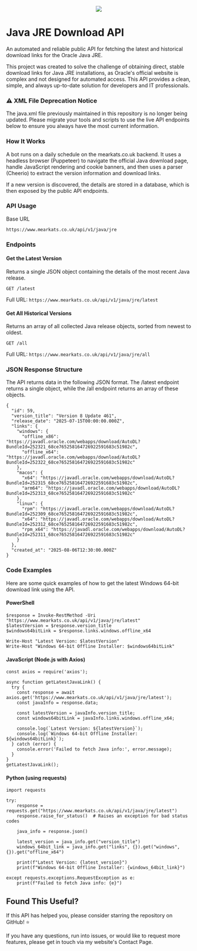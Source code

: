 <p align="center">
  <img src="https://user-images.githubusercontent.com/16869300/191701451-5550afce-b19f-4f8c-9e28-90777dd441e1.png" />
</p>

# Java JRE Download API #

An automated and reliable public API for fetching the latest and historical download links for the Oracle Java JRE.

This project was created to solve the challenge of obtaining direct, stable download links for Java JRE installations, as Oracle's official website is complex and not designed for automated access. This API provides a clean, simple, and always up-to-date solution for developers and IT professionals.

### ⚠️ XML File Deprecation Notice ###
The java.xml file previously maintained in this repository is no longer being updated. Please migrate your tools and scripts to use the live API endpoints below to ensure you always have the most current information.

### How It Works ###
A bot runs on a daily schedule on the mearkats.co.uk backend. It uses a headless browser (Puppeteer) to navigate the official Java download page, handle JavaScript rendering and cookie banners, and then uses a parser (Cheerio) to extract the version information and download links.

If a new version is discovered, the details are stored in a database, which is then exposed by the public API endpoints.

### API Usage ###
Base URL
```
https://www.mearkats.co.uk/api/v1/java/jre
```
### Endpoints ###

#### Get the Latest Version ####
Returns a single JSON object containing the details of the most recent Java release.

```
GET /latest
```

Full URL: ```https://www.mearkats.co.uk/api/v1/java/jre/latest```

#### Get All Historical Versions ####
Returns an array of all collected Java release objects, sorted from newest to oldest.

```
GET /all
```

Full URL: ```https://www.mearkats.co.uk/api/v1/java/jre/all```

### JSON Response Structure ###
The API returns data in the following JSON format. The /latest endpoint returns a single object, while the /all endpoint returns an array of these objects.

```
{
  "id": 59,
  "version_title": "Version 8 Update 461",
  "release_date": "2025-07-15T00:00:00.000Z",
  "links": {
    "windows": {
      "offline_x86": "https://javadl.oracle.com/webapps/download/AutoDL?BundleId=252321_68ce765258164726922591683c51982c",
      "offline_x64": "https://javadl.oracle.com/webapps/download/AutoDL?BundleId=252322_68ce765258164726922591683c51982c"
    },
    "macos": {
      "x64": "https://javadl.oracle.com/webapps/download/AutoDL?BundleId=252315_68ce765258164726922591683c51982c",
      "arm64": "https://javadl.oracle.com/webapps/download/AutoDL?BundleId=252313_68ce765258164726922591683c51982c"
    },
    "linux": {
      "rpm": "https://javadl.oracle.com/webapps/download/AutoDL?BundleId=252309_68ce765258164726922591683c51982c",
      "x64": "https://javadl.oracle.com/webapps/download/AutoDL?BundleId=252312_68ce765258164726922591683c51982c",
      "rpm_x64": "https://javadl.oracle.com/webapps/download/AutoDL?BundleId=252311_68ce765258164726922591683c51982c"
    }
  },
  "created_at": "2025-08-06T12:30:00.000Z"
}
```
### Code Examples ###
Here are some quick examples of how to get the latest Windows 64-bit download link using the API.

#### PowerShell ####
```
$response = Invoke-RestMethod -Uri "https://www.mearkats.co.uk/api/v1/java/jre/latest"
$latestVersion = $response.version_title
$windows64bitLink = $response.links.windows.offline_x64

Write-Host "Latest Version: $latestVersion"
Write-Host "Windows 64-bit Offline Installer: $windows64bitLink"
```

#### JavaScript (Node.js with Axios) ####
```
const axios = require('axios');

async function getLatestJavaLink() {
  try {
    const response = await axios.get('https://www.mearkats.co.uk/api/v1/java/jre/latest');
    const javaInfo = response.data;
    
    const latestVersion = javaInfo.version_title;
    const windows64bitLink = javaInfo.links.windows.offline_x64;

    console.log(`Latest Version: ${latestVersion}`);
    console.log(`Windows 64-bit Offline Installer: ${windows64bitLink}`);
  } catch (error) {
    console.error('Failed to fetch Java info:', error.message);
  }
}
getLatestJavaLink();
```

#### Python (using requests) ####

```
import requests

try:
    response = requests.get("https://www.mearkats.co.uk/api/v1/java/jre/latest")
    response.raise_for_status()  # Raises an exception for bad status codes
    
    java_info = response.json()
    
    latest_version = java_info.get("version_title")
    windows_64bit_link = java_info.get("links", {}).get("windows", {}).get("offline_x64")
    
    print(f"Latest Version: {latest_version}")
    print(f"Windows 64-bit Offline Installer: {windows_64bit_link}")

except requests.exceptions.RequestException as e:
    print(f"Failed to fetch Java info: {e}")
```

## Found This Useful? ##
If this API has helped you, please consider starring the repository on GitHub! ⭐

If you have any questions, run into issues, or would like to request more features, please get in touch via my website's Contact Page.
